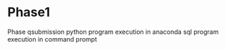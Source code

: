 # Phase1
Phase qsubmission
python program execution in anaconda
sql program execution in command prompt 
